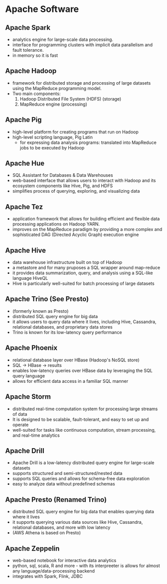 # Apache Software

## Apache Spark
- analytics engine for large-scale data processing. 
- interface for programming clusters with implicit data parallelism and fault tolerance. 
- in memory so it is fast 

## Apache Hadoop
- framework for distributed storage and processing of large datasets using the MapReduce programming model. 
- Two main components: 
    1. Hadoop Distributed File System (HDFS) (storage)
    2. MapReduce engine (processing)

## Apache Pig
- high-level platform for creating programs that run on Hadoop
- high-level scripting language, Pig Latin
    - for expressing data analysis programs: translated into MapReduce jobs to be executed by Hadoop

## Apache Hue
- SQL Assistant for Databases & Data Warehouses 
- web-based interface that allows users to interact with Hadoop and its ecosystem components like Hive, Pig, and HDFS
- simplifies process of querying, exploring, and visualizing data

## Apache Tez
- application framework that allows for building efficient and flexible data processing applications on Hadoop YARN. 
- improves on the MapReduce paradigm by providing a more complex and sophisticated DAG (Directed Acyclic Graph) execution engine

## Apache Hive
- data warehouse infrastructure built on top of Hadoop
- a metastore and for many pruposes a SQL wrapper around map-reduce
- it provides data summarization, query, and analysis using a SQL-like language HiveQL
- Hive is particularly well-suited for batch processing of large datasets

## Apache Trino (See Presto)
- (formerly known as Presto) 
- distributed SQL query engine for big data 
- it allows users to query data where it lives, including Hive, Cassandra, relational databases, and proprietary data stores
- Trino is known for its low-latency query performance

## Apache Phoenix
- relational database layer over HBase (Hadoop's NoSQL store)
- SQL -> HBase -> results
- enables low-latency queries over HBase data by leveraging the SQL query language
- allows for efficient data access in a familiar SQL manner

## Apache Storm
- distributed real-time computation system for processing large streams of data
- It is designed to be scalable, fault-tolerant, and easy to set up and operate 
- well-suited for tasks like continuous computation, stream processing, and real-time analytics

## Apache Drill
- Apache Drill is a low-latency distributed query engine for large-scale datasets
- supports structured and semi-structured/nested data 
- supports SQL queries and allows for schema-free data exploration
- easy to analyze data without predefined schemas

## Apache Presto (Renamed Trino)
- distributed SQL query engine for big data that enables querying data where it lives
- it supports querying various data sources like Hive, Cassandra, relational databases, and more with low latency
- (AWS Athena is based on Presto)

## Apache Zeppelin 
- web-based notebook for interactive data analytics
- python, sql, scala, R and more - with its interpreeter is allows for almost any language/data-processing backend
- integrates with Spark, Flink, JDBC
